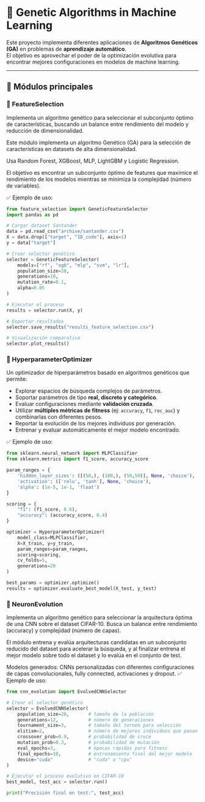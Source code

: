 # 🧬 Genetic Algorithms in Machine Learning

Este proyecto implementa diferentes aplicaciones de **Algoritmos Genéticos (GA)** en problemas de **aprendizaje automático**.  
El objetivo es aprovechar el poder de la optimización evolutiva para encontrar mejores configuraciones en modelos de machine learning.

---

## 📌 Módulos principales

### 🔹 FeatureSelection
Implementa un algoritmo genético para seleccionar el subconjunto óptimo de características, buscando un balance entre rendimiento del modelo y reducción de dimensionalidad.

Este módulo implementa un algoritmo Genético (GA) para la selección de características en datasets de alta dimensionalidad.

Usa Random Forest, XGBoost, MLP, LightGBM y Logistic Regression.

El objetivo es encontrar un subconjunto óptimo de features que maximice el rendimiento de los modelos mientras se minimiza la complejidad (número de variables).

✅ Ejemplo de uso:
```python
from feature_selection import GeneticFeatureSelector
import pandas as pd

# Cargar dataset Santander
data = pd.read_csv("archive/santander.csv")
X = data.drop(["target", "ID_code"], axis=1)
y = data["target"]

# Crear selector genético
selector = GeneticFeatureSelector(
    models=["rf", "xgb", "mlp", "svm", "lr"],
    population_size=20,
    generations=10,
    mutation_rate=0.1,
    alpha=0.05
)

# Ejecutar el proceso
results = selector.run(X, y)

# Exportar resultados
selector.save_results("results_feature_selection.csv")

# Visualización comparativa
selector.plot_results()
```



### 🔹 HyperparameterOptimizer
Un optimizador de hiperparámetros basado en algoritmos genéticos que permite:
- Explorar espacios de búsqueda complejos de parámetros.
- Soportar parámetros de tipo **real, discreto y categórico**.
- Evaluar configuraciones mediante **validación cruzada**.
- Utilizar **múltiples métricas de fitness** (ej: `accuracy`, `f1`, `roc_auc`) y combinarlas con diferentes pesos.
- Reportar la evolución de los mejores individuos por generación.
- Entrenar y evaluar automáticamente el mejor modelo encontrado.

✅ Ejemplo de uso:
```python
from sklearn.neural_network import MLPClassifier
from sklearn.metrics import f1_score, accuracy_score

param_ranges = {
    'hidden_layer_sizes': ([(50,), (100,), (50,50)], None, 'choice'),
    'activation': (['relu', 'tanh'], None, 'choice'),
    'alpha': (1e-5, 1e-1, 'float')
}

scoring = {
    "f1": (f1_score, 0.6),
    "accuracy": (accuracy_score, 0.4)
}

optimizer = HyperparameterOptimizer(
    model_class=MLPClassifier,
    X=X_train, y=y_train,
    param_ranges=param_ranges,
    scoring=scoring,
    cv_folds=5,
    generations=20
)

best_params = optimizer.optimize()
results = optimizer.evaluate_best_model(X_test, y_test)
````
### 🔹 NeuronEvolution
Implementa un algoritmo genético para seleccionar la arquitectura óptima de una CNN sobre el dataset CIFAR-10.
Busca un balance entre rendimiento (accuracy) y complejidad (número de capas).

El módulo entrena y evalúa arquitecturas candidatas en un subconjunto reducido del dataset para acelerar la búsqueda, y al finalizar entrena el mejor modelo sobre todo el dataset y lo evalúa en el conjunto de test.

Modelos generados: CNNs personalizadas con diferentes configuraciones de capas convolucionales, fully connected, activaciones y dropout.
✅ Ejemplo de uso:
```python
from cnn_evolution import EvolvedCNNSelector

# Crear el selector genético
selector = EvolvedCNNSelector(
    population_size=20,       # tamaño de la población
    generations=12,           # número de generaciones
    tournament_size=3,        # tamaño del torneo para selección
    elitism=2,                # número de mejores individuos que pasan directo
    crossover_prob=0.9,       # probabilidad de cruce
    mutation_prob=0.3,        # probabilidad de mutación
    eval_epochs=3,            # épocas rápidas para fitness
    final_epochs=10,          # entrenamiento final del mejor modelo
    device="cuda"             # "cuda" o "cpu"
)

# Ejecutar el proceso evolutivo en CIFAR-10
best_model, test_acc = selector.run()

print("Precisión final en test:", test_acc)
````
